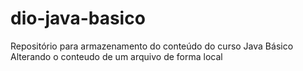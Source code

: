 # dio-java-basico
Repositório para armazenamento do conteúdo do curso Java Básico
Alterando o conteudo de um arquivo de forma local
